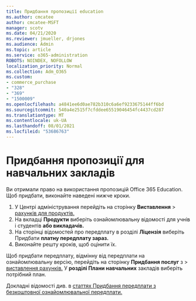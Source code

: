 ```yaml
---
title: Придбання пропозиції education
ms.author: cmcatee
author: cmcatee-MSFT
manager: scotv
ms.date: 04/21/2020
ms.reviewer: jmueller, drjones
ms.audience: Admin
ms.topic: article
ms.service: o365-administration
ROBOTS: NOINDEX, NOFOLLOW
localization_priority: Normal
ms.collection: Adm_O365
ms.custom:
- commerce_purchase
- "328"
- "369"
- "1500009"
ms.openlocfilehash: a4841ee6d0ae782b310c6a6ef9233675144ff6bd
ms.sourcegitcommit: 540a4e2515f7cfddee65519046454fc4437cd287
ms.translationtype: MT
ms.contentlocale: uk-UA
ms.lasthandoff: 08/01/2021
ms.locfileid: "53686763"
---
```

# <a name="how-to-purchase-an-education-offer"></a>Придбання пропозиції для навчальних закладів

Ви отримали право на використання пропозицій Office 365 Education. Щоб придбати, виконайте наведені нижче кроки.
  
1. У Центрі адміністрування перейдіть на сторінку **Виставлення** \> [рахунків для продуктів.](https://go.microsoft.com/fwlink/p/?linkid=842054)
2. На вкладці **Продукти** виберіть ознайомлювальну відомості для учнів і студентів **або викладачів.**
3. На сторінці відомостей про передплату в розділі **Ліцензія** виберіть Придбати **платну передплату зараз.**
4. Виконайте решту кроків, щоб оцінити їх.

Щоб придбати передплату, відмінну від передплати на ознайомлювальну версію, перейдіть на сторінку **Придбання послуг** з \> [виставлення рахунків.](https://go.microsoft.com/fwlink/p/?linkid=868433) У **розділі Плани навчальних** закладів виберіть потрібний план.

Докладні відомості див. в [статтях Придбання передплати з безкоштовної ознайомлювальної передплати.](/microsoft-365/commerce/try-or-buy-microsoft-365#buy-a-subscription-from-your-free-trial)